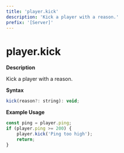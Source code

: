 ```yaml
---
title: 'player.kick'
description: 'Kick a player with a reason.'
prefix: '[Server]'
---
```


# player.kick

**Description**

Kick a player with a reason.

**Syntax**

```js
kick(reason?: string): void;
```

**Example Usage**

```js
const ping = player.ping;
if (player.ping >= 200) {
    player.kick('Ping too high');
    return;
}
```
